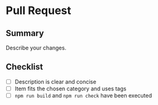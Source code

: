 # Pull Request

## Summary

Describe your changes.

## Checklist

- [ ] Description is clear and concise
- [ ] Item fits the chosen category and uses tags
- [ ] `npm run build` and `npm run check` have been executed
